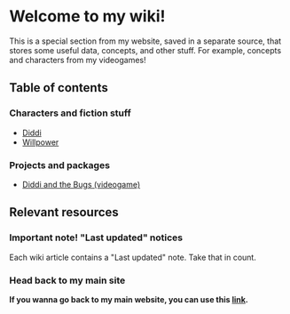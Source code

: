 # Welcome to my wiki!

This is a special section from my website, saved in a separate source, that
stores some useful data, concepts, and other stuff. For example, concepts
and characters from my videogames!

## Table of contents

<!-- Add the contents here -->
<!-- NOTE: Let's order the contents aphabetically, please! -->

### Characters and fiction stuff

- [Diddi](Diddi)
- [Willpower](Willpower)

### Projects and packages

<!-- NOTE: Please specify what kind of project is being defined! -->

- [Diddi and the Bugs (videogame)](Diddi_and_the_Bugs)

<!--
Other categories that doesn't have articles yet:

### People (?)

### Terms and concepts from my projects
-->

## Relevant resources

### Important note! "Last updated" notices

Each wiki article contains a "Last updated" note. Take that in count.

### Head back to my main site

**If you wanna go back to my main website, you can use this [link](..).**
